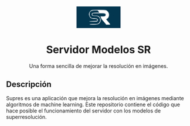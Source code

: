 <p align="center">
  <img src="assets/icon.png" alt="Supres icon" width="120">
</p>

<h1 align="center">Servidor Modelos SR</h1>

<p align="center">Una forma sencilla de mejorar la resolución en imágenes.</p>


## Descripción

Supres es una aplicación que mejora la resolución en imágenes mediante algoritmos de machine learning. Este repositorio contiene el código que hace posible el funcionamiento del servidor con los modelos de superresolución.
